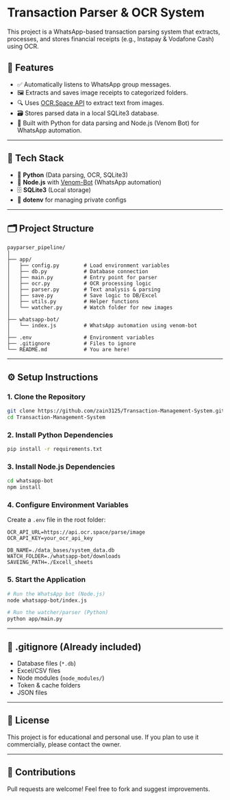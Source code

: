 # Transaction Parser & OCR System

This project is a WhatsApp-based transaction parsing system that extracts, processes, and stores financial receipts (e.g., Instapay & Vodafone Cash) using OCR.

## 📌 Features

- ✅ Automatically listens to WhatsApp group messages.
- 🖼 Extracts and saves image receipts to categorized folders.
- 🔍 Uses [OCR.Space API](https://ocr.space/) to extract text from images.
- 🗃 Stores parsed data in a local SQLite3 database.
- 🧠 Built with Python for data parsing and Node.js (Venom Bot) for WhatsApp automation.

---

## 🧱 Tech Stack

- 🐍 **Python** (Data parsing, OCR, SQLite3)
- 💬 **Node.js** with [Venom-Bot](https://github.com/orkestral/venom) (WhatsApp automation)
- 🗄 **SQLite3** (Local storage)
- 🔐 **dotenv** for managing private configs

---

## 🗂 Project Structure

```
payparser_pipeline/
│
├── app/
│   ├── config.py        # Load environment variables
│   ├── db.py            # Database connection
│   ├── main.py          # Entry point for parser
│   ├── ocr.py           # OCR processing logic
│   ├── parser.py        # Text analysis & parsing
│   ├── save.py          # Save logic to DB/Excel
│   ├── utils.py         # Helper functions
│   └── watcher.py       # Watch folder for new images
│
├── whatsapp-bot/
│   └── index.js         # WhatsApp automation using venom-bot
│
├── .env                 # Environment variables
├── .gitignore           # Files to ignore
└── README.md            # You are here!
```

---

## ⚙️ Setup Instructions

### 1. Clone the Repository

```bash
git clone https://github.com/zain3125/Transaction-Management-System.git
cd Transaction-Management-System
```

### 2. Install Python Dependencies

```bash
pip install -r requirements.txt
```

### 3. Install Node.js Dependencies

```bash
cd whatsapp-bot
npm install
```

### 4. Configure Environment Variables

Create a `.env` file in the root folder:

```env
OCR_API_URL=https://api.ocr.space/parse/image
OCR_API_KEY=your_ocr_api_key

DB_NAME=./data_bases/system_data.db
WATCH_FOLDER=./whatsapp-bot/downloads
SAVEING_PATH=./Excell_sheets
```

### 5. Start the Application

```bash
# Run the WhatsApp bot (Node.js)
node whatsapp-bot/index.js

# Run the watcher/parser (Python)
python app/main.py
```

---

## 🚫 .gitignore (Already included)

- Database files (`*.db`)
- Excel/CSV files
- Node modules (`node_modules/`)
- Token & cache folders
- JSON files

---

## 📄 License

This project is for educational and personal use. If you plan to use it commercially, please contact the owner.

---

## 🤝 Contributions

Pull requests are welcome! Feel free to fork and suggest improvements.
